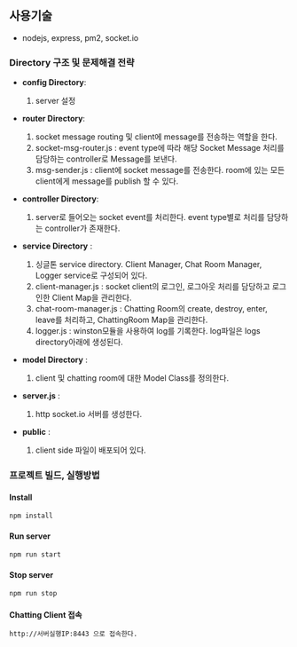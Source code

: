 ## 사용기술

- nodejs, express, pm2, socket.io


### Directory 구조 및 문제해결 전략

* **config Directory**: 
    1) server 설정
    
* **router Directory**: 
    1) socket message routing 및 client에 message를 전송하는 역할을 한다.
    2) socket-msg-router.js : event type에 따라 해당 Socket Message 처리를 담당하는 controller로 Message를 보낸다.
    3) msg-sender.js : client에 socket message를 전송한다. room에 있는 모든 client에게 message를 publish 할 수 있다.

* **controller Directory**:
    1) server로 들어오는 socket event를 처리한다. event type별로 처리를 담당하는 controller가 존재한다.
    
* **service Directory** : 
    1) 싱글톤 service directory. Client Manager, Chat Room Manager, Logger service로 구성되어 있다.
    2) client-manager.js : socket client의 로그인, 로그아웃 처리를 담당하고 로그인한 Client Map을 관리한다.
    3) chat-room-manager.js : Chatting Room의 create, destroy, enter, leave를 처리하고, ChattingRoom Map을 관리한다.
    4) logger.js : winston모듈을 사용하여 log를 기록한다. log파일은 logs directory아래에 생성된다.
    
* **model Directory** : 
    1) client 및 chatting room에 대한 Model Class를 정의한다.

* **server.js** :
    1) http socket.io 서버를 생성한다.
    
* **public** : 
    1) client side 파일이 배포되어 있다.

### 프로젝트 빌드, 실행방법

#### Install
```sh
npm install
```

#### Run server
```sh
npm run start
```

#### Stop server
```sh
npm run stop
```

#### Chatting Client 접속
```sh
http://서버실행IP:8443 으로 접속한다.
```
  
